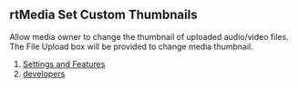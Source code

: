 ## rtMedia Set Custom Thumbnails

Allow media owner to change the thumbnail of uploaded audio/video files. The File Upload box will be provided to change media thumbnail.

1. [Settings and Features](../addons/rtmedia-set-custom-thumbnail/features.md) 
2. [developers](../addons/rtmedia-set-custom-thumbnail/developers.md) 
